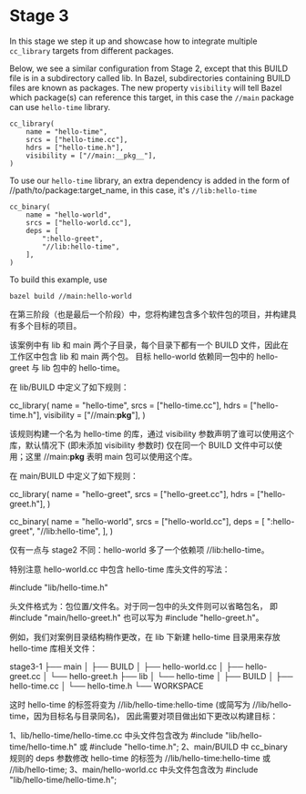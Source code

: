 # Stage 3

In this stage we step it up and showcase how to integrate multiple ```cc_library``` targets from different packages.

Below, we see a similar configuration from Stage 2, except that this BUILD file is in a subdirectory called lib. In Bazel, subdirectories containing BUILD files are known as packages. The new property ```visibility``` will tell Bazel which package(s) can reference this target, in this case the ```//main``` package can use ```hello-time``` library. 

```
cc_library(
    name = "hello-time",
    srcs = ["hello-time.cc"],
    hdrs = ["hello-time.h"],
    visibility = ["//main:__pkg__"],
)
```

To use our ```hello-time``` library, an extra dependency is added in the form of //path/to/package:target_name, in this case, it's ```//lib:hello-time```

```
cc_binary(
    name = "hello-world",
    srcs = ["hello-world.cc"],
    deps = [
        ":hello-greet",
        "//lib:hello-time",
    ],
)
```

To build this example, use
```
bazel build //main:hello-world
```
在第三阶段（也是最后一个阶段）中，您将构建包含多个软件包的项目，并构建具有多个目标的项目。

该案例中有 lib 和 main 两个子目录，每个目录下都有一个 BUILD 文件，因此在工作区中包含 lib 和 main 两个包。
目标 hello-world 依赖同一包中的 hello-greet 与 lib 包中的 hello-time。

在 lib/BUILD 中定义了如下规则：

cc_library(
    name = "hello-time",
    srcs = ["hello-time.cc"],
    hdrs = ["hello-time.h"],
    visibility = ["//main:__pkg__"],
)

该规则构建一个名为 hello-time 的库，通过 visibility 参数声明了谁可以使用这个库，默认情况下 (即未添加 visibility 参数时) 
仅在同一个 BUILD 文件中可以使用；这里 //main:__pkg__ 表明 main 包可以使用这个库。

在 main/BUILD 中定义了如下规则：

cc_library(
    name = "hello-greet",
    srcs = ["hello-greet.cc"],
    hdrs = ["hello-greet.h"],
)

cc_binary(
    name = "hello-world",
    srcs = ["hello-world.cc"],
    deps = [
        ":hello-greet",
        "//lib:hello-time",
    ],
)

仅有一点与 stage2 不同：hello-world 多了一个依赖项 //lib:hello-time。

特别注意 hello-world.cc 中包含 hello-time 库头文件的写法：

#include "lib/hello-time.h"

头文件格式为：包位置/文件名。对于同一包中的头文件则可以省略包名，
即 #include "main/hello-greet.h" 也可以写为 #include "hello-greet.h"。

例如，我们对案例目录结构稍作更改，在 lib 下新建 hello-time 目录用来存放 hello-time 库相关文件：

stage3-1
├── main
│   ├── BUILD
│   ├── hello-world.cc
│   ├── hello-greet.cc
│   └── hello-greet.h
├── lib
│   └── hello-time
│       ├── BUILD
│       ├── hello-time.cc
│       └── hello-time.h
└── WORKSPACE

这时 hello-time 的标签将变为 //lib/hello-time:hello-time (或简写为 //lib/hello-time，因为目标名与目录同名)，
因此需要对项目做出如下更改以构建目标：

1、lib/hello-time/hello-time.cc 中头文件包含改为 #include "lib/hello-time/hello-time.h" 或 #include "hello-time.h";
2、main/BUILD 中 cc_binary 规则的 deps 参数修改 hello-time 的标签为 //lib/hello-time:hello-time 或 //lib/hello-time;
3、main/hello-world.cc 中头文件包含改为 #include "lib/hello-time/hello-time.h";
